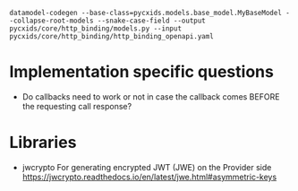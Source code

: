 
```
datamodel-codegen --base-class=pycxids.models.base_model.MyBaseModel --collapse-root-models --snake-case-field --output pycxids/core/http_binding/models.py --input pycxids/core/http_binding/http_binding_openapi.yaml
```

# Implementation specific questions
- Do callbacks need to work or not in case the callback comes BEFORE the requesting call response?

# Libraries
- jwcrypto
    For generating encrypted JWT (JWE) on the Provider side
    https://jwcrypto.readthedocs.io/en/latest/jwe.html#asymmetric-keys
